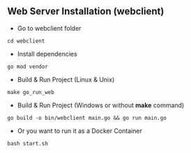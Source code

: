 ## Web Server Installation (webclient)
- Go to webclient folder
```
cd webclient
```

- Install dependencies
```
go mod vendor
```

- Build & Run Project (Linux & Unix)
```
make go_run_web
```

- Build & Run Project (Windows or without **make** command)
```
go build -o bin/webclient main.go && go run main.go
```

- Or you want to run it as a Docker Container
```
bash start.sh
```